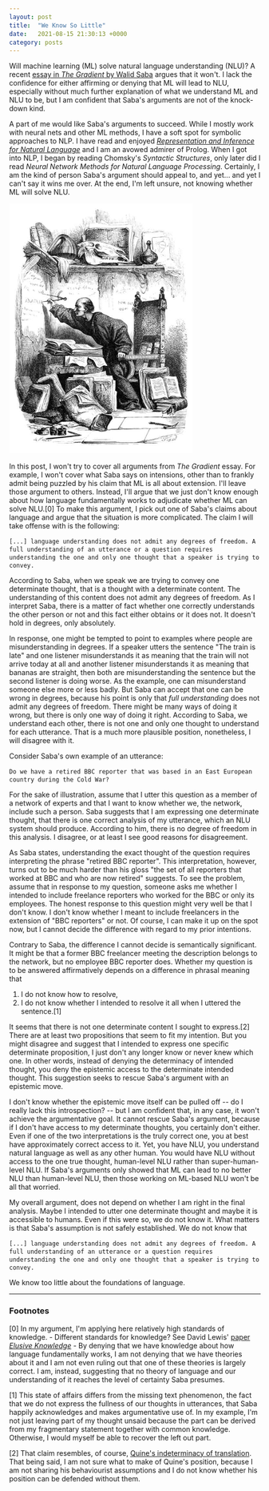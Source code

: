 ```yaml
---
layout: post
title:  "We Know So Little"
date:   2021-08-15 21:30:13 +0000
category: posts
---
```



Will machine learning (ML) solve natural language understanding (NLU)? A recent [essay in _The Gradient_ by Walid Saba](https://thegradient.pub/machine-learning-wont-solve-the-natural-language-understanding-challenge/) argues that it won't. I lack the confidence for either affirming or denying that ML will lead to NLU, especially without much further explanation of what we understand ML and NLU to be, but I am confident that Saba's arguments are not of the knock-down kind.

A part of me would like Saba's arguments to succeed. While I mostly work with neural nets and other ML methods, I have a soft spot for symbolic approaches to NLP.  I have read and enjoyed [_Representation and Inference for Natural Language_](https://www.coli.uni-saarland.de/publikationen/softcopies/Blackburn:1997:RIN.pdf) and I am an avowed admirer of Prolog. When I got into  NLP, I began by reading Chomsky's _Syntactic Structures_, only later did I read _Neural Network Methods for Natural Language Processing_. Certainly, I am the kind of person Saba's argument should appeal to, and yet... and yet I can't say it wins me over. At the end, I'm left unsure, not knowing whether ML will solve NLU. 

<img src="/assets/images/fatality.jpg" alt="Picture of a man measuring words" height="500"/>


In this post, I won't try to cover all arguments from _The Gradient_ essay. For example, I won't cover what Saba says on intensions, other than to frankly admit being puzzled by his claim that ML is all about extension. I'll leave those argument to others. Instead, I'll argue that we just don't know enough about how language fundamentally works to adjudicate whether ML can solve NLU.[0] To make this argument, I pick out one of Saba's claims about language and argue that the situation is more complicated. The claim I will take offense with is the following:
	
	[...] language understanding does not admit any degrees of freedom. A full understanding of an utterance or a question requires understanding the one and only one thought that a speaker is trying to convey. 

According to Saba, when we speak we are trying to convey one determinate thought, that is a thought with a determinate content. The understanding of this content does not admit any degrees of freedom. As I interpret Saba, there is a matter of fact whether one correctly understands the other person or not and this fact either obtains or it does not. It doesn't hold in degrees, only absolutely. 

In response, one might be tempted to point to examples where people are misunderstanding in degrees. If a speaker utters the sentence "The train is late" and one listener misunderstands it as meaning that the train will not arrive today at all and another listener misunderstands it as meaning that bananas are straight, then both are misunderstanding the sentence but the second listener is doing worse. As the example, one can misunderstand someone else more or less badly. But Saba can accept that one can be wrong in degrees, because his point is only that _full understanding_ does not admit any degrees of freedom. There might be many ways of doing it wrong, but there is only one way of doing it right. According to Saba, we understand each other, there is not one and only one thought to understand for each utterance. That is a much more plausible position, nonetheless, I will disagree with it.

Consider Saba's own example of an utterance:

    Do we have a retired BBC reporter that was based in an East European country during the Cold War?
	
For the sake of illustration, assume that I utter this question as a member of a network of experts and that I want to know whether we, the network, include such a person. Saba suggests that I am expressing one determinate thought, that there is one correct analysis of my utterance, which an NLU system should produce. According to him, there is no degree of freedom in this analysis. I disagree, or at least I see good reasons for disagreement.

As Saba states, understanding the exact thought of the question requires interpreting the phrase "retired BBC reporter". This interpretation, however, turns out to be much harder than his gloss "the set of all reporters that worked at BBC and who are now retired" suggests. To see the problem, assume that in response to my question, someone asks me whether I intended to include freelance reporters who worked for the BBC or only its employees. The honest response to this question might very well be that I don't know. I don't know whether I meant to include freelancers in the extension of "BBC reporters" or not. Of course, I can make it up on the spot now, but I cannot decide the difference with regard to my prior intentions.

Contrary to Saba, the difference I cannot decide is semantically significant. It might be that a former BBC freelancer meeting the description belongs to the network, but no employee BBC reporter does. Whether my question is to be answered affirmatively depends on a difference in phrasal meaning that 
1) I do not know how to resolve,
2) I do not know whether I intended to resolve it all when I uttered the sentence.[1]

It seems that there is not one determinate content I sought to express.[2] There are at least two propositions that seem to fit my intention. But you might disagree and suggest that I intended to express one specific determinate proposition, I just don't any longer know or never knew which one. In other words, instead of denying the determinacy of intended thought, you deny the epistemic access to the determinate intended thought. This suggestion seeks to rescue Saba's argument with an epistemic move.

I don't know whether the epistemic move itself can be pulled off -- do I really lack this introspection? -- but I am confident that, in any case, it won't achieve the argumentative goal. It cannot rescue Saba's argument, because if I don't have access to my determinate thoughts, you certainly don't either. Even if one of the two interpretations is the truly correct one, you at best have approximately correct access to it. Yet, you have NLU, you understand natural language as well as any other human. You would have NLU without access to the one true thought, human-level NLU rather than super-human-level NLU. If Saba's arguments only showed that ML can lead to no better NLU than human-level NLU, then those working on ML-based NLU won't be all that worried.

My overall argument, does not depend on whether I am right in the final analysis. Maybe I intended to utter one determinate thought and maybe it is accessible to humans. Even if this were so, we do not know it. What matters is that Saba's assumption is not safely established. We do not know that

	[...] language understanding does not admit any degrees of freedom. A full understanding of an utterance or a question requires understanding the one and only one thought that a speaker is trying to convey. 

We know too little about the foundations of language.


---
### Footnotes

[0] In my argument, I'm applying here relatively high standards of knowledge. - Different standards for knowledge? See David Lewis' [paper _Elusive Knowledge_](https://philpapers.org/rec/LEWEK) - By denying that we have knowledge about how language fundamentally works, I am not denying that we have theories about it and I am not even ruling out that one of these theories is largely correct. I am, instead, suggesting that no theory of language and our understanding of it reaches the level of certainty Saba presumes.

[1] This state of affairs differs from the missing text phenomenon, the fact that we do not express the fullness of our thoughts in utterances, that Saba happily acknowledges and makes argumentative use of. In my example, I'm not just leaving part of my thought unsaid because the part can be derived from my fragmentary statement together with common knowledge. Otherwise, I would myself be able to recover the left out part.

[2] That claim resembles, of course, [Quine's indeterminacy of translation](https://plato.stanford.edu/entries/quine/#IndeTran). That being said, I am not sure what to make of Quine's position, because I am not sharing his behaviourist assumptions and I do not know whether his position can be defended without them. 
